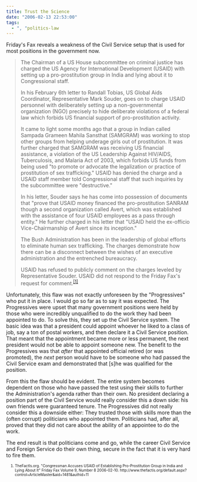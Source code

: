 ```yaml
---
title: Trust the Science
date: "2006-02-13 22:53:00"
tags:
  - ", "politics-law
---
```

<p>Friday's Fax reveals a weakness of the Civil Service setup that is used for most positions in the government now.</p>  <blockquote><p>The Chairman of a US House subcommittee on criminal justice has charged the US Agency for International Development (USAID) with setting up a pro-prostitution group in India and lying about it to Congressional staff.</p><p>In his February 6th letter to Randall Tobias, US Global Aids Coordinator, Representative Mark Souder, goes on to charge USAID personnel with deliberately setting up a non-governmental organization (NGO) precisely to hide deliberate violations of a federal law which forbids US financial support of pro-prostitution activity.</p><p>It came to light some months ago that a group in Indian called Sampada Grameen Mahila Sansthat (SAMGRAM) was working to stop other groups from helping underage girls out of prostitution. It was further charged that SAMGRAM was receiving US financial assistance, a violation of the US Leadership Against HIV/AIDS, Tuberculosis, and Malaria Act of 2003, which forbids US funds from being used "to promote or advocate the legalization or practice of prostitution of sex trafficking." USAID has denied the charge and a USAID staff member told Congressional staff that such inquiries by the subcommittee were "destructive."</p><p>In his letter, Souder says he has come into possession of documents that "prove that USAID money financed the pro-prostitution SANRAM though a second organization called Avert, which was established with the assistance of four USAID employees as a pass through entity." He further charged in his letter that "USAID held the ex-officio Vice-Chairmanship of Avert since its inception."</p><p>The Bush Administration has been in the leadership of global efforts to eliminate human sex trafficking. The charges demonstrate how there can be a disconnect between the wishes of an executive administration and the entrenched bureaucracy.</p><p>USAID has refused to publicly comment on the charges leveled by Representative Souder. USAID did not respond to the Friday Fax's request for comment.<sup><a href="http://www.thefactis.org/default.aspx?control=ArticleMaster&aid=1481&authid=11" title="Congressman Accuses USAID of Establishing Pro-Prostitution Group in India and Lying About It">[1]</a></sup></p></blockquote>  <p>Unfortunately, this flaw was not exactly unforeseen by the "Progressives" who put it in place.  I would go so far as to say it was expected.  The Progressives were upset that many government positions were held by those who were incredibly unqualified to do the work they had been appointed to do.  To solve this, they set up the Civil Service system.  The basic idea was that a president could appoint whoever he liked to a class of job, say a ton of postal workers, and then declare it a Civil Service position. That meant that the appointment became more or less permanent, the next president would not be able to appoint someone new. The benefit to the Progressives was that <em>after</em> that appointed official retired (or was promoted), the <em>next</em> person would have to be someone who had passed the Civil Service exam and demonstrated that [s]he was qualified for the position.</p>  <p>From this the flaw should be evident.  The entire system becomes dependent on those who have passed the test using their skills to further the Administration's agenda rather than their own. No president declaring a position part of the Civil Service would really consider this a down side: his own friends were guaranteed tenure.  The Progressives did not really consider this a downside either: They trusted those with skills more than the (often corrupt) politicians who appointed them.  Politicians had, after all, proved that they did not care about the ability of an appointee to do the work.</p>  <p>The end result is that politicians come and go, while the career Civil Service and Foreign Service do their own thing, secure in the fact that it is very hard to fire them.</p>  <ol><font size="-2"><li><font size="-2">TheFactIs.org.  "Congressman Accuses USAID of Establishing Pro-Prostitution Group in India and Lying About It" Friday Fax Volume 9, Number 8 2006-02-10. http://www.thefactis.org/default.aspx?control=ArticleMaster&aid=1481&authid=11 </font></li></font></ol>

